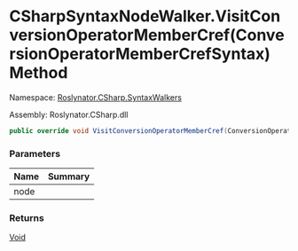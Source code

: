 # CSharpSyntaxNodeWalker\.VisitConversionOperatorMemberCref\(ConversionOperatorMemberCrefSyntax\) Method

Namespace: [Roslynator.CSharp.SyntaxWalkers](../../README.md)

Assembly: Roslynator\.CSharp\.dll

```csharp
public override void VisitConversionOperatorMemberCref(ConversionOperatorMemberCrefSyntax node)
```

### Parameters

| Name | Summary |
| ---- | ------- |
| node | |

### Returns

[Void](https://docs.microsoft.com/en-us/dotnet/api/system.void)

